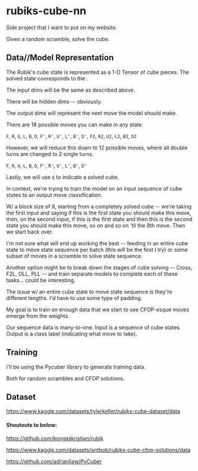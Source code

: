 # rubiks-cube-nn

Side project that I want to put on my website.

Given a random scramble, solve the cube.

## Data//Model Representation

The Rubik's cube state is represented as a 1-D Tensor of cube pieces. The solved state cooresponds to the .

The input dims will be the same as described above.

There will be hidden dims -- obviously.

The output dims will represent the next move the model should make.

There are 18 possible moves you can make in any state.

`F`, `R`, `U`, `L`, `B`, `D`, `F'`, `R'`, `U'`, `L'`, `B'`, `D'`, `F2`, `R2`, `U2`, `L2`, `B2`, `D2`

However, we will reduce this down to 12 possible moves, where all double turns are changed to 2 single turns.

`F`, `R`, `U`, `L`, `B`, `D`, `F'`, `R'`, `U'`, `L'`, `B'`, `D'`

Lastly, we will use `$` to indicate a solved cube.


In context, we're trying to train the model on an input sequence of cube states to an output move classification.

W/ a block size of 8, starting from a completely solved cube -- we're taking the first input and saying if this is the first state you should make this move, then, on the second input, if this is the first state and then this is the second state you should make this move, so on and so on 'til the 8th move. Then we start back over.

I'm not sure what will end up working the best -- feeding in an entire cube state to move state sequence per batch (this will be the first I try) or some subset of moves in a scramble to solve state sequence.

Another option might be to break down the stages of cube solving -- Cross, F2L, OLL, PLL -- and train separate models to complete each of these tasks... could be interesting.

The issue w/ an entire cube state to move state sequence is they're different lengths. I'd have to use some type of padding.


My goal is to train on enough data that we start to see CFOP-esque moves emerge from the weights.


Our sequence data is many-to-one. Input is a sequence of cube states. Output is a class label (indicating what move to take).


## Training

I'll be using the Pycuber library to generate training data.

Both for random scrambles and CFOP solutions.

## Dataset

https://www.kaggle.com/datasets/tylerkeller/rubiks-cube-dataset/data

#### Shoutouts to below:

https://github.com/kongaskristjan/rubik

https://www.kaggle.com/datasets/antbob/rubiks-cube-cfop-solutions/data

https://github.com/adrianliaw/PyCuber
